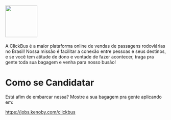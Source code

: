 # <img height="100" src="https://static.clickbus.com/live/ClickBus/logo-clickbus-purple-2018.svg">

A ClickBus é a maior plataforma online de vendas de passagens rodoviárias no Brasil! Nossa missão é facilitar a conexão entre pessoas e seus destinos, e se você tem atitude de dono e vontade de fazer acontecer, traga pra gente toda sua bagagem e venha para nosso busão!

# Como se Candidatar

Está afim de embarcar nessa? Mostre a sua bagagem pra gente aplicando em: 

https://jobs.kenoby.com/clickbus
